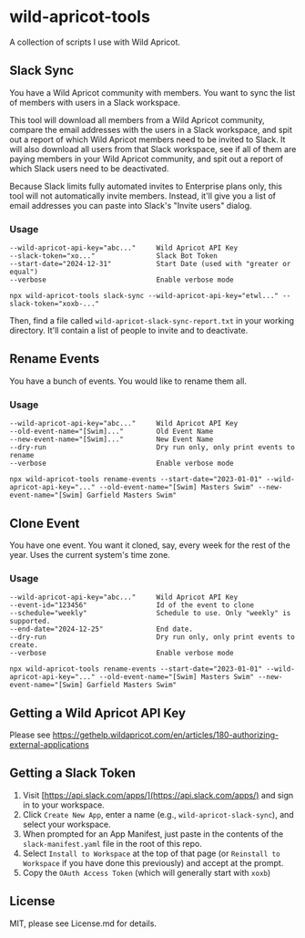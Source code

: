 # wild-apricot-tools
A collection of scripts I use with Wild Apricot.

## Slack Sync
You have a Wild Apricot community with members. You want to sync the list of members with users in a Slack workspace.

This tool will download all members from a Wild Apricot community, compare the email addresses with the users in a Slack workspace, and spit out a report of which Wild Apricot members need to be invited to Slack. It will also download all users from that Slack workspace, see if all of them are paying members in your Wild Apricot community, and spit out a report of which Slack users need to be deactivated.

Because Slack limits fully automated invites to Enterprise plans only, this tool will not automatically invite members. Instead, it'll give you a list of email addresses you can paste into Slack's "Invite users" dialog.

### Usage

```
--wild-apricot-api-key="abc..."     Wild Apricot API Key
--slack-token="xo..."               Slack Bot Token
--start-date="2024-12-31"           Start Date (used with "greater or equal")
--verbose                           Enable verbose mode
```

```
npx wild-apricot-tools slack-sync --wild-apricot-api-key="etwl..." --slack-token="xoxb-..."
```

Then, find a file called `wild-apricot-slack-sync-report.txt` in your working directory. It'll contain a list of people to invite and to deactivate.

## Rename Events
You have a bunch of events. You would like to rename them all.

### Usage

```
--wild-apricot-api-key="abc..."     Wild Apricot API Key
--old-event-name="[Swim]..."        Old Event Name
--new-event-name="[Swim]..."        New Event Name
--dry-run                           Dry run only, only print events to rename
--verbose                           Enable verbose mode
```

```
npx wild-apricot-tools rename-events --start-date="2023-01-01" --wild-apricot-api-key="..." --old-event-name="[Swim] Masters Swim" --new-event-name="[Swim] Garfield Masters Swim"
```

## Clone Event
You have one event. You want it cloned, say, every week for the rest of the year. Uses the current system's time zone.

### Usage

```
--wild-apricot-api-key="abc..."     Wild Apricot API Key
--event-id="123456"                 Id of the event to clone
--schedule="weekly"                 Schedule to use. Only "weekly" is supported.
--end-date="2024-12-25"             End date.
--dry-run                           Dry run only, only print events to create.
--verbose                           Enable verbose mode
```

```
npx wild-apricot-tools rename-events --start-date="2023-01-01" --wild-apricot-api-key="..." --old-event-name="[Swim] Masters Swim" --new-event-name="[Swim] Garfield Masters Swim"
```

## Getting a Wild Apricot API Key

Please see https://gethelp.wildapricot.com/en/articles/180-authorizing-external-applications

## Getting a Slack Token

1. Visit [https://api.slack.com/apps/](https://api.slack.com/apps/) and sign in to your workspace.
2. Click `Create New App`, enter a name (e.g., `wild-apricot-slack-sync`), and select your workspace.
3. When prompted for an App Manifest, just paste in the contents of the `slack-manifest.yaml` file in the root of this repo.
4. Select `Install to Workspace` at the top of that page (or `Reinstall to Workspace` if you have done this previously) and accept at the prompt.
5. Copy the `OAuth Access Token` (which will generally start with `xoxb`)

## License

MIT, please see License.md for details.
